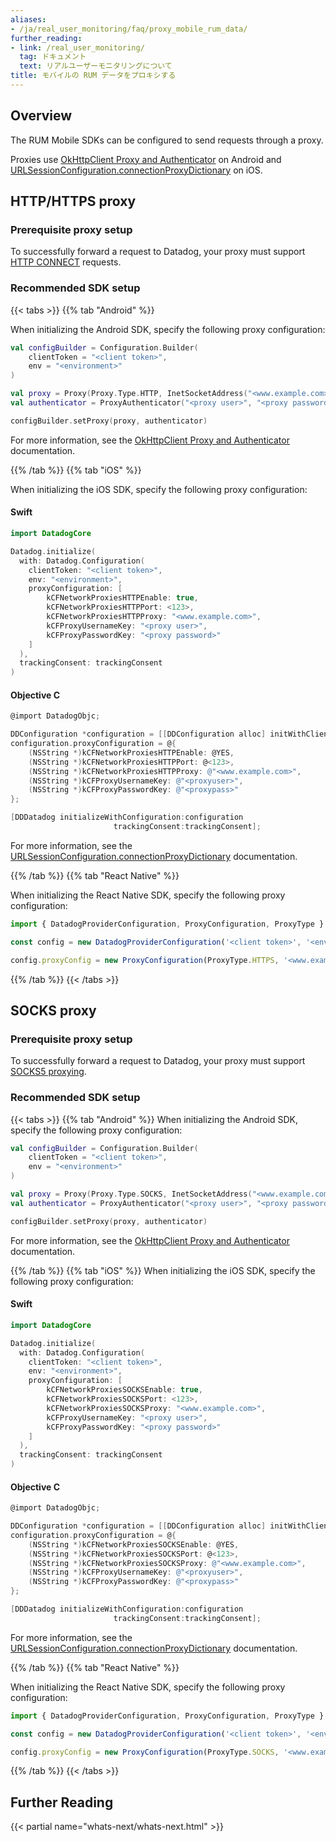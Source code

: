 ```yaml
---
aliases:
- /ja/real_user_monitoring/faq/proxy_mobile_rum_data/
further_reading:
- link: /real_user_monitoring/
  tag: ドキュメント
  text: リアルユーザーモニタリングについて
title: モバイルの RUM データをプロキシする
---
```


## Overview

The RUM Mobile SDKs can be configured to send requests through a proxy.

Proxies use [OkHttpClient Proxy and Authenticator][2] on Android and [URLSessionConfiguration.connectionProxyDictionary][3] on iOS.

## HTTP/HTTPS proxy

### Prerequisite proxy setup

To successfully forward a request to Datadog, your proxy must support [HTTP CONNECT][1] requests.

### Recommended SDK setup

{{< tabs >}}
{{% tab "Android" %}}

When initializing the Android SDK, specify the following proxy configuration:

```kotlin
val configBuilder = Configuration.Builder(
    clientToken = "<client token>",
    env = "<environment>"
)

val proxy = Proxy(Proxy.Type.HTTP, InetSocketAddress("<www.example.com>", <123>))
val authenticator = ProxyAuthenticator("<proxy user>", "<proxy password>")

configBuilder.setProxy(proxy, authenticator)
```

For more information, see the [OkHttpClient Proxy and Authenticator][2] documentation.

[2]: https://square.github.io/okhttp/3.x/okhttp/okhttp3/OkHttpClient.html

{{% /tab %}}
{{% tab "iOS" %}}

When initializing the iOS SDK, specify the following proxy configuration:

#### Swift
```swift
import DatadogCore

Datadog.initialize(
  with: Datadog.Configuration(
    clientToken: "<client token>",
    env: "<environment>",
    proxyConfiguration: [
        kCFNetworkProxiesHTTPEnable: true,
        kCFNetworkProxiesHTTPPort: <123>,
        kCFNetworkProxiesHTTPProxy: "<www.example.com>",
        kCFProxyUsernameKey: "<proxy user>",
        kCFProxyPasswordKey: "<proxy password>"
    ]
  ),
  trackingConsent: trackingConsent
)
```

#### Objective C
```objective-c
@import DatadogObjc;

DDConfiguration *configuration = [[DDConfiguration alloc] initWithClientToken:@"<client token>" env:@"<environment>"];
configuration.proxyConfiguration = @{
    (NSString *)kCFNetworkProxiesHTTPEnable: @YES,
    (NSString *)kCFNetworkProxiesHTTPPort: @<123>,
    (NSString *)kCFNetworkProxiesHTTPProxy: @"<www.example.com>",
    (NSString *)kCFProxyUsernameKey: @"<proxyuser>",
    (NSString *)kCFProxyPasswordKey: @"<proxypass>"
};

[DDDatadog initializeWithConfiguration:configuration
                       trackingConsent:trackingConsent];
```

For more information, see the [URLSessionConfiguration.connectionProxyDictionary][3] documentation.

[3]: https://developer.apple.com/documentation/foundation/urlsessionconfiguration/1411499-connectionproxydictionary

{{% /tab %}}
{{% tab "React Native" %}}

When initializing the React Native SDK, specify the following proxy configuration:

```javascript
import { DatadogProviderConfiguration, ProxyConfiguration, ProxyType } from '@datadog/mobile-react-native';

const config = new DatadogProviderConfiguration('<client token>', '<environment>', '<application id>');

config.proxyConfig = new ProxyConfiguration(ProxyType.HTTPS, '<www.example.com>', <123>, '<proxy user>', '<proxy password>');
```

{{% /tab %}}
{{< /tabs >}}

## SOCKS proxy

### Prerequisite proxy setup

To successfully forward a request to Datadog, your proxy must support [SOCKS5 proxying][4].

### Recommended SDK setup

{{< tabs >}}
{{% tab "Android" %}}
When initializing the Android SDK, specify the following proxy configuration:

```kotlin
val configBuilder = Configuration.Builder(
    clientToken = "<client token>",
    env = "<environment>"
)

val proxy = Proxy(Proxy.Type.SOCKS, InetSocketAddress("<www.example.com>", <123>))
val authenticator = ProxyAuthenticator("<proxy user>", "<proxy password>")

configBuilder.setProxy(proxy, authenticator)
```

For more information, see the [OkHttpClient Proxy and Authenticator][2] documentation.

[2]: https://square.github.io/okhttp/3.x/okhttp/okhttp3/OkHttpClient.html

{{% /tab %}}
{{% tab "iOS" %}}
When initializing the iOS SDK, specify the following proxy configuration:

#### Swift
```swift
import DatadogCore

Datadog.initialize(
  with: Datadog.Configuration(
    clientToken: "<client token>",
    env: "<environment>",
    proxyConfiguration: [
        kCFNetworkProxiesSOCKSEnable: true,
        kCFNetworkProxiesSOCKSPort: <123>,
        kCFNetworkProxiesSOCKSProxy: "<www.example.com>",
        kCFProxyUsernameKey: "<proxy user>",
        kCFProxyPasswordKey: "<proxy password>"
    ]
  ),
  trackingConsent: trackingConsent
)
```

#### Objective C
```objective-c
@import DatadogObjc;

DDConfiguration *configuration = [[DDConfiguration alloc] initWithClientToken:@"<client token>" env:@"<environment>"];
configuration.proxyConfiguration = @{
    (NSString *)kCFNetworkProxiesSOCKSEnable: @YES,
    (NSString *)kCFNetworkProxiesSOCKSPort: @<123>,
    (NSString *)kCFNetworkProxiesSOCKSProxy: @"<www.example.com>",
    (NSString *)kCFProxyUsernameKey: @"<proxyuser>",
    (NSString *)kCFProxyPasswordKey: @"<proxypass>"
};

[DDDatadog initializeWithConfiguration:configuration
                       trackingConsent:trackingConsent];
```

For more information, see the [URLSessionConfiguration.connectionProxyDictionary][3] documentation.

[3]: https://developer.apple.com/documentation/foundation/urlsessionconfiguration/1411499-connectionproxydictionary

{{% /tab %}}
{{% tab "React Native" %}}

When initializing the React Native SDK, specify the following proxy configuration:

```javascript
import { DatadogProviderConfiguration, ProxyConfiguration, ProxyType } from '@datadog/mobile-react-native';

const config = new DatadogProviderConfiguration('<client token>', '<environment>', '<application id>');

config.proxyConfig = new ProxyConfiguration(ProxyType.SOCKS, '<www.example.com>', <123>, '<proxy user>', '<proxy password>');
```

{{% /tab %}}
{{< /tabs >}}

## Further Reading

{{< partial name="whats-next/whats-next.html" >}}

[1]: https://www.rfc-editor.org/rfc/rfc9110#CONNECT
[2]: https://square.github.io/okhttp/3.x/okhttp/okhttp3/OkHttpClient.html
[3]: https://developer.apple.com/documentation/foundation/urlsessionconfiguration/1411499-connectionproxydictionary
[4]: https://datatracker.ietf.org/doc/html/rfc1928
